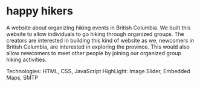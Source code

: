 # happy hikers
A website about organizing hiking events in British Columbia. We built this website to allow individuals to go hiking through organized groups. The creators are interested in building this kind of website as we, newcomers in British Columbia, are interested in exploring the province. This would also allow newcomers to meet other people by joining our organized group hiking activities.

Technologies: HTML, CSS, JavaScript
HighLight: Image Slider, Embedded Maps, SMTP
